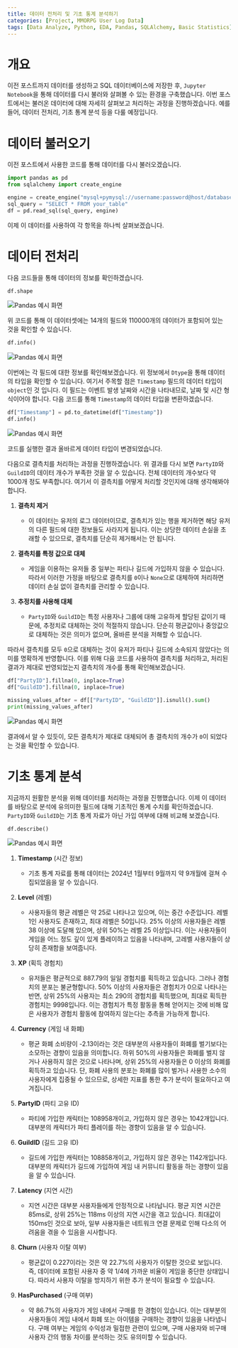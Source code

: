 ```yaml
---
title: 데이터 전처리 및 기초 통계 분석하기
categories: [Project, MMORPG User Log Data]
tags: [Data Analyze, Python, EDA, Pandas, SQLAlchemy, Basic Statistics]
---
```


# 개요

이전 포스트까지 데이터를 생성하고 SQL 데이터베이스에 저장한 후, `Jupyter Notebook`을 통해 데이터를 다시 불러와 살펴볼 수 있는 환경을 구축했습니다. 이번 포스트에서는 불러온 데이터에 대해 자세히 살펴보고 처리하는 과정을 진행하겠습니다. 예를 들어, 데이터 전처리, 기초 통계 분석 등을 다룰 예정입니다.

# 데이터 불러오기

이전 포스트에서 사용한 코드를 통해 데이터를 다시 불러오겠습니다.

```python
import pandas as pd
from sqlalchemy import create_engine

engine = create_engine("mysql+pymysql://username:password@host/database")
sql_query = "SELECT * FROM your_table"
df = pd.read_sql(sql_query, engine)
```

이제 이 데이터를 사용하여 각 항목을 하나씩 살펴보겠습니다.

# 데이터 전처리

다음 코드들을 통해 데이터의 정보를 확인하겠습니다.

```python
df.shape
```
![Pandas 예시 화면](./assets/img/SQL_Example_5.png)

위 코드를 통해 이 데이터셋에는 14개의 필드와 110000개의 데이터가 포함되어 있는 것을 확인할 수 있습니다.

```python
df.info()
```

![Pandas 예시 화면](./assets/img/SQL_Example_6.png)

이번에는 각 필드에 대한 정보를 확인해보겠습니다. 위 정보에서 `Dtype`을 통해 데이터의 타입을 확인할 수 있습니다. 여기서 주목할 점은 `Timestamp` 필드의 데이터 타입이 `object`인 것 입니다. 이 필드는 이벤트 발생 날짜와 시간을 나타내므로, 날짜 및 시간 형식이어야 합니다. 다음 코드를 통해 `Timestamp`의 데이터 타입을 변환하겠습니다.

```python
df["Timestamp"] = pd.to_datetime(df["Timestamp"])
df.info()
```

![Pandas 예시 화면](./assets/img/SQL_Example_7.png)

코드를 실행한 결과 올바르게 데이터 타입이 변경되었습니다. 

다음으로 결측치를 처리하는 과정을 진행하겠습니다. 위 결과를 다시 보면 `PartyID`와 `GuildID`의 데이터 개수가 부족한 것을 알 수 있습니다. 전체 데이터의 개수보다 약 1000개 정도 부족합니다. 여기서 이 결측치를 어떻게 처리할 것인지에 대해 생각해봐야합니다.

1. **결측치 제거**
    - 이 데이터는 유저의 로그 데이터이므로, 결측치가 있는 행을 제거하면 해당 유저의 다른 필드에 대한 정보들도 사라지게 됩니다. 이는 상당한 데이터 손실을 초래할 수 있으므로, 결측치를 단순히 제거해서는 안 됩니다.

2. **결측치를 특정 값으로 대체**
    - 게임을 이용하는 유저들 중 일부는 파티나 길드에 가입하지 않을 수 있습니다. 따라서 이러한 가정을 바탕으로 결측치를 `0`이나 `None`으로 대체하여 처리하면 데이터 손실 없이 결측치를 관리할 수 있습니다.

3. **추정치를 사용해 대체**
    - `PartyID`와 `GuildID`는 특정 사용자나 그룹에 대해 고유하게 할당된 값이기 때문에, 추정치로 대체하는 것이 적절하지 않습니다. 단순히 평균값이나 중앙값으로 대체하는 것은 의미가 없으며, 올바른 분석을 저해할 수 있습니다.

따라서 결측치를 모두 `0`으로 대체하는 것이 유저가 파티나 길드에 소속되지 않았다는 의미를 명확하게 반영합니다. 이를 위해 다음 코드를 사용하여 결측치를 처리하고, 처리된 결과가 제대로 반영되었는지 결측치의 개수를 통해 확인해보겠습니다.

```python
df["PartyID"].fillna(0, inplace=True)
df["GuildID"].fillna(0, inplace=True)

missing_values_after = df[["PartyID", "GuildID"]].isnull().sum()
print(missing_values_after)
```

![Pandas 예시 화면](./assets/img/SQL_Example_8.png)

결과에서 알 수 있듯이, 모든 결측치가 제대로 대체되어 총 결측치의 개수가 `0`이 되었다는 것을 확인할 수 있습니다.

# 기초 통계 분석

지금까지 원활한 분석을 위해 데이터를 처리하는 과정을 진행했습니다. 이제 이 데이터를 바탕으로 분석에 유의미한 필드에 대해 기초적인 통계 수치를 확인하겠습니다. `PartyID`와 `GuildID`는 기초 통계 자료가 아닌 가입 여부에 대해 비교해 보겠습니다.

```python
df.describe()
```

![Pandas 예시 화면](./assets/img/SQL_Example_9.png)

1. **Timestamp** (시간 정보)
    - 기초 통계 자료를 통해 데이터는 2024년 1월부터 9월까지 약 9개월에 걸쳐 수집되었음을 알 수 있습니다.

2. **Level** (레벨)
    - 사용자들의 평균 레벨은 약 25로 나타나고 있으며, 이는 중간 수준입니다. 레벨 1인 사용자도 존재하고, 최대 레벨은 50입니다. 25% 이상의 사용자들은 레벨 38 이상에 도달해 있으며, 상위 50%는 레벨 25 이상입니다. 이는 사용자들이 게임을 어느 정도 깊이 있게 플레이하고 있음을 나타내며, 고레벨 사용자들이 상당히 존재함을 보여줍니다.

3. **XP** (획득 경험치)
    - 유저들은 평균적으로 887.79의 일일 경험치를 획득하고 있습니다. 그러나 경험치의 분포는 불균형합니다. 50% 이상의 사용자들은 경험치가 0으로 나타나는 반면, 상위 25%의 사용자는 최소 290의 경험치를 획득했으며, 최대로 획득한 경험치는 9998입니다. 이는 경험치가 특정 활동을 통해 얻어지는 것에 비해 많은 사용자가 경험치 활동에 참여하지 않는다는 추측을 가능하게 합니다.

4. **Currency** (게임 내 화폐)
    - 평균 화폐 소비량이 -2.13이라는 것은 대부분의 사용자들이 화폐를 벌기보다는 소모하는 경향이 있음을 의미합니다. 하위 50%의 사용자들은 화폐를 벌지 않거나 사용하지 않은 것으로 나타나며, 상위 25%의 사용자들은 0 이상의 화폐를 획득하고 있습니다. 단, 화폐 사용의 분포는 화폐를 많이 벌거나 사용한 소수의 사용자에게 집중될 수 있으므로, 상세한 지표를 통한 추가 분석이 필요하다고 여겨집니다.

5. **PartyID** (파티 고유 ID)
    - 파티에 가입한 캐릭터는 108958개이고, 가입하지 않은 경우는 1042개입니다. 대부분의 캐릭터가 파티 플레이를 하는 경향이 있음을 알 수 있습니다.

6. **GuildID** (길드 고유 ID)
    - 길드에 가입한 캐릭터는 108858개이고, 가입하지 않은 경우는 1142개입니다. 대부분의 캐릭터가 길드에 가입하여 게임 내 커뮤니티 활동을 하는 경향이 있음을 알 수 있습니다.

7. **Latency** (지연 시간)
    - 지연 시간은 대부분 사용자들에게 안정적으로 나타납니다. 평균 지연 시간은 85ms로, 상위 25%는 118ms 이상의 지연 시간을 겪고 있습니다. 최대값이 150ms인 것으로 보아, 일부 사용자들은 네트워크 연결 문제로 인해 다소의 어려움을 겪을 수 있음을 시사합니다.

8. **Churn** (사용자 이탈 여부)
    - 평균값이 0.227이라는 것은 약 22.7%의 사용자가 이탈한 것으로 보입니다. 즉, 데이터에 포함된 사용자 중 약 1/4에 가까운 비율이 게임을 중단한 상태입니다. 따라서 사용자 이탈을 방지하기 위한 추가 분석이 필요할 수 있습니다.

9. **HasPurchased** (구매 여부)
    - 약 86.7%의 사용자가 게임 내에서 구매를 한 경험이 있습니다. 이는 대부분의 사용자들이 게임 내에서 화폐 또는 아이템을 구매하는 경향이 있음을 나타냅니다. 구매 여부는 게임의 수익성과 밀접한 관련이 있으며, 구매 사용자와 비구매 사용자 간의 행동 차이를 분석하는 것도 유의미할 수 있습니다.